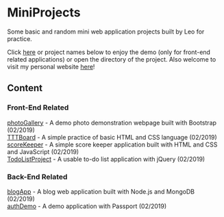 # MiniProjects
Some basic and random mini web application projects built by Leo for practice.

Click [here](https://diwu.tech/MiniProjects) or project names below to enjoy the demo (only for front-end related applications) or open the directory of the project. Also welcome to visit my personal website [here](https://diwu.tech)!

## Content

### Front-End Related
[photoGallery](https://diwu.tech/MiniProjects/photoGallery) - A demo photo demonstration webpage built with Bootstrap (02/2019)   
[TTTBoard](https://diwu.tech/MiniProjects/TTTBoard) - A simple practice of basic HTML and CSS language (02/2019)   
[scoreKeeper](https://diwu.tech/MiniProjects/scoreKeeper) - A simple score keeper application built with HTML and CSS and JavaScript (02/2019)   
[TodoListProject](https://diwu.tech/MiniProjects/TodoListProject) - A usable to-do list application with jQuery (02/2019)

### Back-End Related
[blogApp](/blogApp) - A blog web application built with Node.js and MongoDB (02/2019)   
[authDemo](/authDemo) - A demo application with Passport (02/2019)
